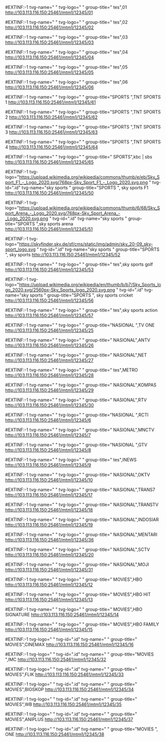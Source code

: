 #EXTINF:-1 tvg-name=" " tvg-logo=" " group-title=" tes",01
http://103.113.116.150:25461/mtm1/12345/01

#EXTINF:-1 tvg-name=" " tvg-logo=" " group-title=" tes",02
http://103.113.116.150:25461/mtm1/12345/02

#EXTINF:-1 tvg-name=" " tvg-logo=" " group-title=" tes",03
http://103.113.116.150:25461/mtm1/12345/03

#EXTINF:-1 tvg-name=" " tvg-logo=" " group-title=" tes",04
http://103.113.116.150:25461/mtm1/12345/04

#EXTINF:-1 tvg-name=" " tvg-logo=" " group-title=" tes",05
http://103.113.116.150:25461/mtm1/12345/05

#EXTINF:-1 tvg-name=" " tvg-logo=" " group-title=" tes",06
http://103.113.116.150:25461/mtm1/12345/06







#EXTINF:-1 tvg-name=" " tvg-logo=" " group-title="SPORTS ",TNT SPORTS 1
http://103.113.116.150:25461/mtm1/12345/61

#EXTINF:-1 tvg-name=" " tvg-logo=" " group-title="SPORTS ",TNT SPORTS 2
http://103.113.116.150:25461/mtm1/12345/62

#EXTINF:-1 tvg-name=" " tvg-logo=" " group-title="SPORTS ",TNT SPORTS 3
http://103.113.116.150:25461/mtm1/12345/63

#EXTINF:-1 tvg-name=" " tvg-logo=" " group-title="SPORTS ",TNT SPORTS 4
http://103.113.116.150:25461/mtm1/12345/64

#EXTINF:-1 tvg-name=" " tvg-logo=" " group-title=" SPORTS",kbc | sbs
http://103.113.116.150:25461/mtm1/12345/65

#EXTINF:-1 tvg-logo="https://upload.wikimedia.org/wikipedia/commons/thumb/e/eb/Sky_Sport_F1_-_Logo_2020.svg/768px-Sky_Sport_F1_-_Logo_2020.svg.png " tvg-id=".id" tvg-name="sky sports  " group-title="SPORTS ", sky sports F1 
http://103.113.116.150:25461/mtm1/12345/50

#EXTINF:-1 tvg-logo="https://upload.wikimedia.org/wikipedia/commons/thumb/6/68/Sky_Sport_Arena_-_Logo_2020.svg/768px-Sky_Sport_Arena_-_Logo_2020.svg.png " tvg-id=".id" tvg-name="sky sports  " group-title="SPORTS ",sky sports arena
http://103.113.116.150:25461/mtm1/12345/51

#EXTINF:-1 tvg-logo="https://skyfinder.sky.de/sf/cms/static/img/admin/sky_20-09_sky-sport_logo.svg " tvg-id=".id" tvg-name="sky sports  " group-title="SPORTS ", sky sports 
http://103.113.116.150:25461/mtm1/12345/52

#EXTINF:-1 tvg-name=" " tvg-logo=" " group-title=" tes",sky sports golf
http://103.113.116.150:25461/mtm1/12345/53

#EXTINF:-1 tvg-logo="https://upload.wikimedia.org/wikipedia/en/thumb/b/b7/Sky_Sports_logo_2020.svg/2560px-Sky_Sports_logo_2020.svg.png " tvg-id=".id" tvg-name="sky sports  " group-title="SPORTS ", sky sports cricket
http://103.113.116.150:25461/mtm1/12345/56

#EXTINF:-1 tvg-name=" " tvg-logo=" " group-title=" tes",sky sports action
http://103.113.116.150:25461/mtm1/12345/57



#EXTINF:-1 tvg-name=" " tvg-logo=" " group-title="NASIONAL ",TV ONE
http://103.113.116.150:25461/mtm1/12345/25

#EXTINF:-1 tvg-name=" " tvg-logo=" " group-title=" NASIONAL",ANTV
http://103.113.116.150:25461/mtm1/12345/26

#EXTINF:-1 tvg-name=" " tvg-logo=" " group-title=" NASIONAL",NET
http://103.113.116.150:25461/mtm1/12345/27

#EXTINF:-1 tvg-name=" " tvg-logo=" " group-title=" tes",METRO
http://103.113.116.150:25461/mtm1/12345/28

#EXTINF:-1 tvg-name=" " tvg-logo=" " group-title=" NASIONAL",KOMPAS
http://103.113.116.150:25461/mtm1/12345/29

#EXTINF:-1 tvg-name=" " tvg-logo=" " group-title=" NASIONAL",RTV
http://103.113.116.150:25461/mtm1/12345/30

#EXTINF:-1 tvg-name=" " tvg-logo=" " group-title="NASIONAL ",RCTI
http://103.113.116.150:25461/mtm1/12345/6

#EXTINF:-1 tvg-name=" " tvg-logo=" " group-title=" NASIONAL",MNCTV
http://103.113.116.150:25461/mtm1/12345/7

#EXTINF:-1 tvg-name=" " tvg-logo=" " group-title="NASIONAL ",GTV
http://103.113.116.150:25461/mtm1/12345/8

#EXTINF:-1 tvg-name=" " tvg-logo=" " group-title=" tes",INEWS
http://103.113.116.150:25461/mtm1/12345/9

#EXTINF:-1 tvg-name=" " tvg-logo=" " group-title=" NASIONAL",OKTV
http://103.113.116.150:25461/mtm1/12345/10

#EXTINF:-1 tvg-name=" " tvg-logo=" " group-title=" NASIONAL",TRANS7
http://103.113.116.150:25461/mtm1/12345/17

#EXTINF:-1 tvg-name=" " tvg-logo=" " group-title=" NASIONAL",TRANSTV
http://103.113.116.150:25461/mtm1/12345/18

#EXTINF:-1 tvg-name=" " tvg-logo=" " group-title=" NASIONAL",INDOSIAR
http://103.113.116.150:25461/mtm1/12345/19

#EXTINF:-1 tvg-name=" " tvg-logo=" " group-title=" NASIONAL",MENTARI
http://103.113.116.150:25461/mtm1/12345/36

#EXTINF:-1 tvg-name=" " tvg-logo=" " group-title=" NASIONAL",SCTV
http://103.113.116.150:25461/mtm1/12345/20

#EXTINF:-1 tvg-name=" " tvg-logo=" " group-title=" NASIONAL",MOJI
http://103.113.116.150:25461/mtm1/12345/31


#EXTINF:-1 tvg-name=" " tvg-logo=" " group-title=" MOVIES",HBO
http://103.113.116.150:25461/mtm1/12345/12

#EXTINF:-1 tvg-name=" " tvg-logo=" " group-title=" MOVIES",HBO HIT
http://103.113.116.150:25461/mtm1/12345/13

#EXTINF:-1 tvg-name=" " tvg-logo=" " group-title=" MOVIES",HBO SIGNATURE
http://103.113.116.150:25461/mtm1/12345/14

#EXTINF:-1 tvg-name=" " tvg-logo=" " group-title=" MOVIES",HBO FAMILY
http://103.113.116.150:25461/mtm1/12345/15


#EXTINF:-1 tvg-logo=" " tvg-id=".id" tvg-name=" " group-title=" MOVIES",CINEMAX
http://103.113.116.150:25461/mtm1/12345/16


#EXTINF:-1 tvg-logo=" " tvg-id=".id" tvg-name=" " group-title="MOVIES ",IMC
http://103.113.116.150:25461/mtm1/12345/32

#EXTINF:-1 tvg-logo=" " tvg-id=".id" tvg-name=" " group-title=" MOVIES",FLIK
http://103.113.116.150:25461/mtm1/12345/33

#EXTINF:-1 tvg-logo=" " tvg-id=".id" tvg-name=" " group-title=" MOVIES",BIOSKOP
http://103.113.116.150:25461/mtm1/12345/34

#EXTINF:-1 tvg-logo=" " tvg-id=".id" tvg-name=" " group-title=" MOVIES",WB
http://103.113.116.150:25461/mtm1/12345/35

#EXTINF:-1 tvg-logo=" " tvg-id=".id" tvg-name=" " group-title=" MOVIES",ANIPLUS
http://103.113.116.150:25461/mtm1/12345/37

#EXTINF:-1 tvg-logo=" " tvg-id=".id" tvg-name=" " group-title="MOVIES ", ONE
http://103.113.116.150:25461/mtm1/12345/38



